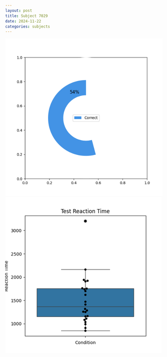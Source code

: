 ```yaml
---
layout: post
title: Subject 7029
date: 2024-11-22
categories: subjects
---
```


![](data/7029/run-7/7029_FN_acc_test.png)
![](data/7029/run-7/7029_FN_rt.png)

